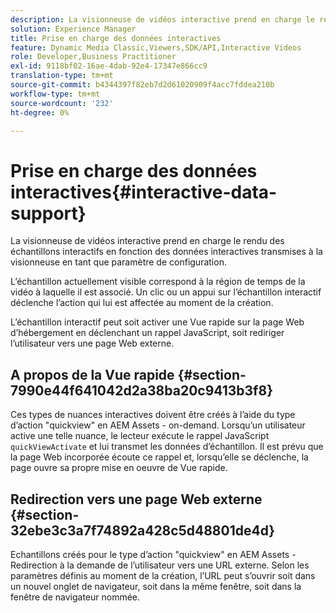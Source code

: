 ```yaml
---
description: La visionneuse de vidéos interactive prend en charge le rendu des échantillons interactifs en fonction des données interactives transmises à la visionneuse en tant que paramètre de configuration.
solution: Experience Manager
title: Prise en charge des données interactives
feature: Dynamic Media Classic,Viewers,SDK/API,Interactive Videos
role: Developer,Business Practitioner
exl-id: 9118bf02-16ae-4dab-92e4-17347e866cc9
translation-type: tm+mt
source-git-commit: b4344397f82eb7d2d61020909f4acc7fddea210b
workflow-type: tm+mt
source-wordcount: '232'
ht-degree: 0%

---
```


# Prise en charge des données interactives{#interactive-data-support}

La visionneuse de vidéos interactive prend en charge le rendu des échantillons interactifs en fonction des données interactives transmises à la visionneuse en tant que paramètre de configuration.

L’échantillon actuellement visible correspond à la région de temps de la vidéo à laquelle il est associé. Un clic ou un appui sur l’échantillon interactif déclenche l’action qui lui est affectée au moment de la création.

L’échantillon interactif peut soit activer une Vue rapide sur la page Web d’hébergement en déclenchant un rappel JavaScript, soit rediriger l’utilisateur vers une page Web externe.

## A propos de la Vue rapide {#section-7990e44f641042d2a38ba20c9413b3f8}

Ces types de nuances interactives doivent être créés à l’aide du type d’action &quot;quickview&quot; en AEM Assets - on-demand. Lorsqu’un utilisateur active une telle nuance, le lecteur exécute le rappel JavaScript `quickViewActivate` et lui transmet les données d’échantillon. Il est prévu que la page Web incorporée écoute ce rappel et, lorsqu’elle se déclenche, la page ouvre sa propre mise en oeuvre de Vue rapide.

## Redirection vers une page Web externe {#section-32ebe3c3a7f74892a428c5d48801de4d}

Echantillons créés pour le type d’action &quot;quickview&quot; en AEM Assets - Redirection à la demande de l’utilisateur vers une URL externe. Selon les paramètres définis au moment de la création, l’URL peut s’ouvrir soit dans un nouvel onglet de navigateur, soit dans la même fenêtre, soit dans la fenêtre de navigateur nommée.
